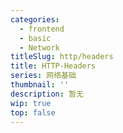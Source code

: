 ```yaml
---
categories:
  - frontend
  - basic
  - Network
titleSlug: http/headers
title: HTTP-Headers
series: 网络基础
thumbnail: ''
description: 暂无
wip: true
top: false
---
```



